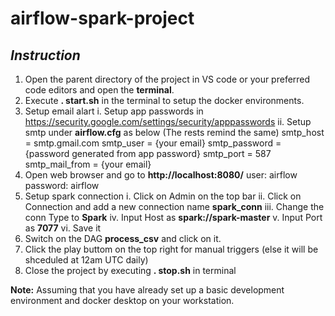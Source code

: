 # airflow-spark-project

## _Instruction_

1. Open the parent directory of the project in VS code or your preferred code editors and open the **terminal**.
2. Execute **. start.sh** in the terminal to setup the docker environments.
3. Setup email alart
   i. Setup app passwords in https://security.google.com/settings/security/apppasswords
   ii. Setup smtp under **airflow.cfg** as below (The rests remind the same)
       smtp_host = smtp.gmail.com
       smtp_user = {your email}
       smtp_password = {password generated from app password}
       smtp_port = 587
       smtp_mail_from = {your email}
4. Open web browser and go to **http://localhost:8080/**
   user: airflow
   password: airflow
5. Setup spark connection
   i. Click on Admin on the top bar
   ii. Click on Connection and add a new connection name **spark_conn**
   iii. Change the conn Type to **Spark**
   iv. Input Host as **spark://spark-master**
   v. Input Port as **7077**
   vi. Save it
5. Switch on the DAG **process_csv** and click on it.
6. Click the play buttom on the top right for manual triggers (else it will be shceduled at 12am UTC daily)
7. Close the project by executing **. stop.sh** in terminal

**Note:** Assuming that you have already set up a basic development environment and docker desktop on your workstation.